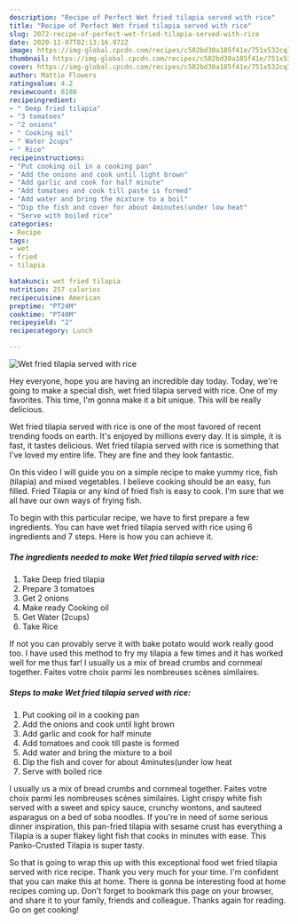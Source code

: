 ```yaml
---
description: "Recipe of Perfect Wet fried tilapia served with rice"
title: "Recipe of Perfect Wet fried tilapia served with rice"
slug: 2072-recipe-of-perfect-wet-fried-tilapia-served-with-rice
date: 2020-12-07T02:13:16.972Z
image: https://img-global.cpcdn.com/recipes/c502bd30a185f41e/751x532cq70/wet-fried-tilapia-served-with-rice-recipe-main-photo.jpg
thumbnail: https://img-global.cpcdn.com/recipes/c502bd30a185f41e/751x532cq70/wet-fried-tilapia-served-with-rice-recipe-main-photo.jpg
cover: https://img-global.cpcdn.com/recipes/c502bd30a185f41e/751x532cq70/wet-fried-tilapia-served-with-rice-recipe-main-photo.jpg
author: Mattie Flowers
ratingvalue: 4.2
reviewcount: 8188
recipeingredient:
- " Deep fried tilapia"
- "3 tomatoes"
- "2 onions"
- " Cooking oil"
- " Water 2cups"
- " Rice"
recipeinstructions:
- "Put cooking oil in a cooking pan"
- "Add the onions and cook until light brown"
- "Add garlic and cook for half minute"
- "Add tomatoes and cook till paste is formed"
- "Add water and bring the mixture to a boil"
- "Dip the fish and cover for about 4minutes(under low heat"
- "Serve with boiled rice"
categories:
- Recipe
tags:
- wet
- fried
- tilapia

katakunci: wet fried tilapia 
nutrition: 257 calories
recipecuisine: American
preptime: "PT24M"
cooktime: "PT40M"
recipeyield: "2"
recipecategory: Lunch

---
```



![Wet fried tilapia served with rice](https://img-global.cpcdn.com/recipes/c502bd30a185f41e/751x532cq70/wet-fried-tilapia-served-with-rice-recipe-main-photo.jpg)

Hey everyone, hope you are having an incredible day today. Today, we're going to make a special dish, wet fried tilapia served with rice. One of my favorites. This time, I'm gonna make it a bit unique. This will be really delicious.

Wet fried tilapia served with rice is one of the most favored of recent trending foods on earth. It's enjoyed by millions every day. It is simple, it is fast, it tastes delicious. Wet fried tilapia served with rice is something that I've loved my entire life. They are fine and they look fantastic.

On this video I will guide you on a simple recipe to make yummy rice, fish (tilapia) and mixed vegetables. I believe cooking should be an easy, fun filled. Fried Tilapia or any kind of fried fish is easy to cook. I&#39;m sure that we all have our own ways of frying fish.


To begin with this particular recipe, we have to first prepare a few ingredients. You can have wet fried tilapia served with rice using 6 ingredients and 7 steps. Here is how you can achieve it.

<!--inarticleads1-->

##### The ingredients needed to make Wet fried tilapia served with rice:

1. Take  Deep fried tilapia
1. Prepare 3 tomatoes
1. Get 2 onions
1. Make ready  Cooking oil
1. Get  Water (2cups)
1. Take  Rice


If not you can provably serve it with bake potato would work really good too. I have used this method to fry my tilapia a few times and it has worked well for me thus far! I usually us a mix of bread crumbs and cornmeal together. Faites votre choix parmi les nombreuses scènes similaires. 

<!--inarticleads2-->

##### Steps to make Wet fried tilapia served with rice:

1. Put cooking oil in a cooking pan
1. Add the onions and cook until light brown
1. Add garlic and cook for half minute
1. Add tomatoes and cook till paste is formed
1. Add water and bring the mixture to a boil
1. Dip the fish and cover for about 4minutes(under low heat
1. Serve with boiled rice


I usually us a mix of bread crumbs and cornmeal together. Faites votre choix parmi les nombreuses scènes similaires. Light crispy white fish served with a sweet and spicy sauce, crunchy wontons, and sauteed asparagus on a bed of soba noodles. If you&#39;re in need of some serious dinner inspiration, this pan-fried tilapia with sesame crust has everything a Tilapia is a super flakey light fish that cooks in minutes with ease. This Panko-Crusted Tilapia is super tasty. 

So that is going to wrap this up with this exceptional food wet fried tilapia served with rice recipe. Thank you very much for your time. I'm confident that you can make this at home. There is gonna be interesting food at home recipes coming up. Don't forget to bookmark this page on your browser, and share it to your family, friends and colleague. Thanks again for reading. Go on get cooking!
